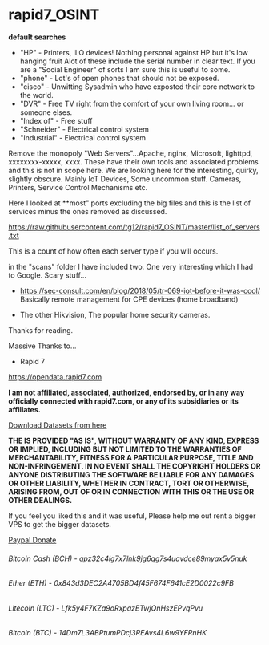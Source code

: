 # rapid7_OSINT

**default searches** 

* "HP" - Printers, iLO devices!  Nothing personal against HP but it's low hanging fruit Alot of these include the serial number in clear text. If you are a "Social Engineer" of sorts I am sure this is useful to some. 
* "phone" - Lot's of open phones that should not be exposed.
* "cisco" - Unwitting Sysadmin who have exposted their core network to the world. 
* "DVR" - Free TV right from the comfort of your own living room... or someone elses. 
* "Index of" - Free stuff
* "Schneider" - Electrical control system
* "Industrial"  - Electrical control system

Remove the monopoly "Web Servers"...Apache, nginx, Microsoft, lighttpd, xxxxxxxx-xxxxx, xxxx. 
These have their own tools and associated problems and this is not in scope here. We are looking here for the interesting, quirky, slightly obscure. Mainly IoT Devices, Some uncommon stuff. Cameras, Printers, Service Control Mechanisms etc.

Here I looked at **most" ports excluding the big files and this is the list of services minus the ones removed as discussed.

https://raw.githubusercontent.com/tg12/rapid7_OSINT/master/list_of_servers.txt

This is a count of how often each server type if you will occurs. 

in the "scans" folder I have included two. One very interesting which I had to Google. Scary stuff...

* https://sec-consult.com/en/blog/2018/05/tr-069-iot-before-it-was-cool/ Basically remote management for CPE devices (home broadband)

* The other Hikvision, The popular home security cameras. 

Thanks for reading.

Massive Thanks to…

- Rapid 7

https://opendata.rapid7.com

**I am not affiliated, associated, authorized, endorsed by, or in any way officially connected with rapid7.com, or any of its subsidiaries or its affiliates.**

[Download Datasets from here](http://www.jamessawyer.co.uk/data_sets/)

**THE IS PROVIDED "AS IS", WITHOUT WARRANTY OF ANY KIND, EXPRESS OR IMPLIED, INCLUDING BUT NOT LIMITED TO THE WARRANTIES OF MERCHANTABILITY, FITNESS FOR A PARTICULAR PURPOSE, TITLE AND NON-INFRINGEMENT. IN NO EVENT SHALL THE COPYRIGHT HOLDERS OR ANYONE DISTRIBUTING THE SOFTWARE BE LIABLE FOR ANY DAMAGES OR OTHER LIABILITY, WHETHER IN CONTRACT, TORT OR OTHERWISE, ARISING FROM, OUT OF OR IN CONNECTION WITH THIS OR THE USE OR OTHER DEALINGS.** 

If you feel you liked this and it was useful, Please help me out rent a bigger VPS to get the bigger datasets. 

[Paypal Donate](https://www.paypal.com/cgi-bin/webscr?cmd=_s-xclick&hosted_button_id=EV8XUGXX76UXQ&source=url)

###### Bitcoin Cash (BCH)  - 	  qpz32c4lg7x7lnk9jg6qg7s4uavdce89myax5v5nuk
###### Ether (ETH) - 				    0x843d3DEC2A4705BD4f45F674F641cE2D0022c9FB
###### Litecoin (LTC) - 			  Lfk5y4F7KZa9oRxpazETwjQnHszEPvqPvu
###### Bitcoin (BTC) - 			    14Dm7L3ABPtumPDcj3REAvs4L6w9YFRnHK
